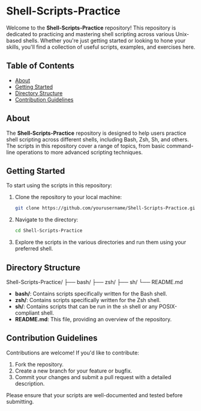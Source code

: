 # Shell-Scripts-Practice

Welcome to the **Shell-Scripts-Practice** repository! This repository is dedicated to practicing and mastering shell scripting across various Unix-based shells. Whether you're just getting started or looking to hone your skills, you'll find a collection of useful scripts, examples, and exercises here.

## Table of Contents

- [About](#about)
- [Getting Started](#getting-started)
- [Directory Structure](#directory-structure)
- [Contribution Guidelines](#contribution-guidelines)

## About

The **Shell-Scripts-Practice** repository is designed to help users practice shell scripting across different shells, including Bash, Zsh, Sh, and others. The scripts in this repository cover a range of topics, from basic command-line operations to more advanced scripting techniques.

## Getting Started

To start using the scripts in this repository:

1. Clone the repository to your local machine:
    ```bash
    git clone https://github.com/yourusername/Shell-Scripts-Practice.git
    ```

2. Navigate to the directory:
    ```bash
    cd Shell-Scripts-Practice
    ```

3. Explore the scripts in the various directories and run them using your preferred shell.

## Directory Structure

Shell-Scripts-Practice/
├── bash/
├── zsh/
├── sh/
└── README.md


- **bash/**: Contains scripts specifically written for the Bash shell.
- **zsh/**: Contains scripts specifically written for the Zsh shell.
- **sh/**: Contains scripts that can be run in the `sh` shell or any POSIX-compliant shell.
- **README.md**: This file, providing an overview of the repository.

## Contribution Guidelines

Contributions are welcome! If you'd like to contribute:

1. Fork the repository.
2. Create a new branch for your feature or bugfix.
3. Commit your changes and submit a pull request with a detailed description.

Please ensure that your scripts are well-documented and tested before submitting.
